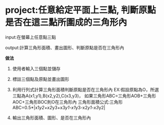 
# project:任意給定平面上三點, 判斷原點是否在這三點所圍成的三角形內

input:在螢幕上任意點三點

output:計算三角形面積、畫出圖形、判斷原點是否在三角形內


**做法**

1. 使用者輸入三個點並儲存

2. 標註三個點及原點並畫出圖形
 
3. 利用行列式計算三角形面積判斷原點是否在三角形內
EX:假設原點為O，所選三點為A(x1,y1),B(x2,y2),C(x3,y3)，
如果三角形ABC=三角形AOB+三角形AOC+三角形BOC則O在三角形內
三角形面積公式:三角形ABC=0.5*|x1*y2+x2*y3+x3*y1-x1*y3-x2*y1-x3*y2|


4. 輸出三角形面積、圖形、是否在三角形內


